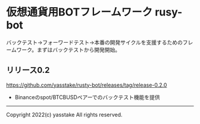 # 仮想通貨用BOTフレームワーク rusy-bot

バックテスト→フォーワードテスト→本番の開発サイクルを支援するためのフレームワーク。まずはバックテストから開発開始。

## リリース0.2

https://github.com/yasstake/rusty-bot/releases/tag/release-0.2.0

* Binanceのspot/BTCBUSDペアーでのバックテスト機能を提供


___
Copyright 2022(c) yasstake All rights reserved.


